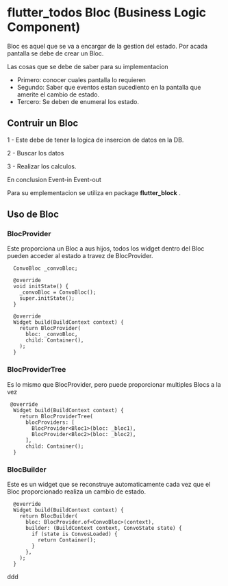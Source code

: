 # flutter_todos Bloc (Business Logic Component)

Bloc es aquel que se va a encargar de la gestion del estado. Por acada pantalla se debe de crear un Bloc.

Las cosas que se debe de saber para su implementacion

* Primero: conocer cuales pantalla lo requieren
* Segundo: Saber que eventos estan sucediento en la pantalla que amerite el cambio de estado.
* Tercero: Se deben de enumeral los estado.

## Contruir un Bloc

1 - Este debe de tener la logica de insercion de datos en la DB.

2 - Buscar los datos

3 - Realizar los calculos.

En conclusion Event-in Event-out

Para su emplementacion se utiliza en package **flutter_block** .

## Uso de Bloc

### BlocProvider

Este proporciona un Bloc a aus hijos, todos los widget dentro del Bloc pueden acceder al estado a travez de BlocProvider.

````
  ConvoBloc _convoBloc;

  @override
  void initState() {
    _convoBloc = ConvoBloc();
    super.initState();
  }

  @override
  Widget build(BuildContext context) {
    return BlocProvider(
      bloc: _convoBloc,
      child: Container(),
    );
  }

````

### BlocProviderTree

Es lo mismo que BlocProvider, pero puede proporcionar multiples Blocs a la vez

````
 @override
  Widget build(BuildContext context) {
    return BlocProviderTree(
      blocProviders: [
        BlocProvider<Bloc1>(bloc: _bloc1),
        BlocProvider<Bloc2>(bloc: _bloc2),
      ],
      child: Container();
  }
````

### BlocBuilder

Este es un widget que se reconstruye automaticamente cada vez que el Bloc proporcionado realiza un cambio de estado.

```
  @override
  Widget build(BuildContext context) {
    return BlocBuilder(
      bloc: BlocProvider.of<ConvoBloc>(context),
      builder: (BuildContext context, ConvoState state) {
        if (state is ConvosLoaded) {
          return Container();
        }
      },
    );
  }

```

ddd

